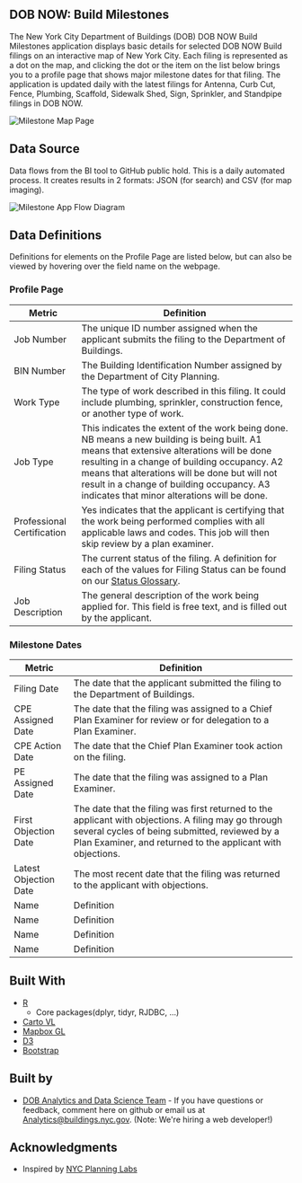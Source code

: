 ## DOB NOW: Build Milestones

The New York City Department of Buildings (DOB) DOB NOW Build Milestones application displays basic details for selected DOB NOW Build filings on an interactive map of New York City. Each filing is represented as a dot on the map, and clicking the dot or the item on the list below brings you to a profile page that shows major milestone dates for that filing. The application is updated daily with the latest filings for Antenna, Curb Cut, Fence, Plumbing, Scaffold, Sidewalk Shed, Sign, Sprinkler, and Standpipe filings in DOB NOW.

![Milestone Map Page](https://github.com/cnicklin/D3_DOBNOW_Milestone/blob/gh-pages/MapPage.PNG)

## Data Source

Data flows from the BI tool to GitHub public hold. This is a daily automated process. It creates results in 2 formats: JSON (for search) and CSV (for map imaging).

<img align="center" width="" height="" src="https://github.com/cnicklin/D3_DOBNOW_Milestone/blob/gh-pages/Flow.PNG" alt="Milestone App Flow Diagram">

## Data Definitions
Definitions for elements on the Profile Page are listed below, but can also be viewed by hovering over the field name on the webpage.

### Profile Page

| Metric | Definition |
|-------------------------------|----------------------------------------------------------------------------------------------------------------------------------------------------------------------------------------------------|
| Job Number | The unique ID number assigned when the applicant submits the filing to the Department of Buildings. |
| BIN Number | The Building Identification Number assigned by the Department of City Planning. |
| Work Type | The type of work described in this filing. It could include plumbing, sprinkler, construction fence, or another type of work. |
| Job Type | This indicates the extent of the work being done. NB means a new building is being built. A1 means that extensive alterations will be done resulting in a change of building occupancy. A2 means that alterations will be done but will not result in a change of building occupancy. A3 indicates that minor alterations will be done. |
| Professional Certification | Yes indicates that the applicant is certifying that the work being performed complies with all applicable laws and codes. This job will then skip review by a plan examiner. |
| Filing Status | The current status of the filing. A definition for each of the values for Filing Status can be found on our [Status Glossary](https://github.com/cnicklin/D3_DOBNOW_Milestone/blob/gh-pages/Statuses.md). |
| Job Description | The general description of the work being applied for. This field is free text, and is filled out by the applicant. |

### Milestone Dates

| Metric | Definition |
|-------------------------------|----------------------------------------------------------------------------------------------------------------------------------------------------------------------------------------------------|
| Filing Date | The date that the applicant submitted the filing to the Department of Buildings. |
| CPE Assigned Date | The date that the filing was assigned to a Chief Plan Examiner for review or for delegation to a Plan Examiner. |
| CPE Action Date | The date that the Chief Plan Examiner took action on the filing. |
| PE Assigned Date | The date that the filing was assigned to a Plan Examiner. |
| First Objection Date | The date that the filing was first returned to the applicant with objections. A filing may go through several cycles of being submitted, reviewed by a Plan Examiner, and returned to the applicant with objections. |
| Latest Objection Date | The most recent date that the filing was returned to the applicant with objections. |
| Name | Definition |
| Name | Definition |
| Name | Definition |
| Name | Definition |

## Built With

* [R](https://www.r-project.org/)
    + Core packages(dplyr, tidyr, RJDBC, ...)
* [Carto VL](https://carto.com/developers/carto-vl/)
* [Mapbox GL](https://www.mapbox.com/mapbox-gl-js/api/)
* [D3](https://d3js.org/)
* [Bootstrap](https://getbootstrap.com/)

## Built by

* [DOB Analytics and Data Science Team](https://www1.nyc.gov/site/buildings/about/metrics-reports.page) - If you have questions or feedback, comment here on github or email us at [Analytics@buildings.nyc.gov](mailto:analytics@buildings.nyc.gov). (Note: We're hiring a web developer!)

## Acknowledgments

* Inspired by [NYC Planning Labs](https://planninglabs.nyc/)

